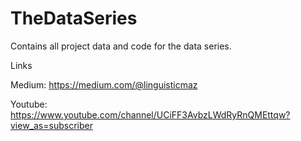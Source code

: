 # TheDataSeries
Contains all project data and code for the data series.

Links

Medium:
https://medium.com/@linguisticmaz

Youtube: 
https://www.youtube.com/channel/UCiFF3AvbzLWdRyRnQMEttqw?view_as=subscriber


